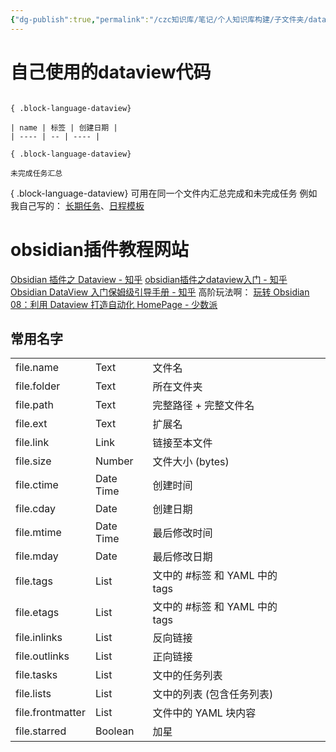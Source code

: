 ```yaml
---
{"dg-publish":true,"permalink":"/czc知识库/笔记/个人知识库构建/子文件夹/dataview插件教程笔记/","dgPassFrontmatter":true,"created":"2024-06-18T17:45:22.369+08:00","updated":"2024-12-08T11:30:31.032+08:00"}
---
```




# 自己使用的dataview代码

````text

{ .block-language-dataview}
````

```text
| name | 标签 | 创建日期 |
| ---- | -- | ---- |

{ .block-language-dataview}

未完成任务汇总
```

{ .block-language-dataview}
可用在同一个文件内汇总完成和未完成任务
例如我自己写的：
[长期任务](长期任务.md)、[日程模板](日程模板.md)

# obsidian插件教程网站
[Obsidian 插件之 Dataview - 知乎](https://zhuanlan.zhihu.com/p/373623264)
[obsidian插件之dataview入门 - 知乎](https://zhuanlan.zhihu.com/p/409253101)
[Obsidian DataView 入门保姆级引导手册 - 知乎](https://zhuanlan.zhihu.com/p/614881764)
高阶玩法啊： [玩转 Obsidian 08：利用 Dataview 打造自动化 HomePage - 少数派](https://client.sspai.com/post/73958#!)
## 常用名字

|  |  |  |  |  |  |
| ---- | ---- | ---- | ---- | ---- | ---- |
| file.name | Text | 文件名 |  |  |  |
| file.folder | Text | 所在文件夹 |  |  |  |
| file.path | Text | 完整路径 + 完整文件名 |  |  |  |
| file.ext | Text | 扩展名 |  |  |  |
| file.link | Link | 链接至本文件 |  |  |  |
| file.size | Number | 文件大小 (bytes) |  |  |  |
| file.ctime | Date Time | 创建时间 |  |  |  |
| file.cday | Date | 创建日期 |  |  |  |
| file.mtime | Date Time | 最后修改时间 |  |  |  |
| file.mday | Date | 最后修改日期 |  |  |  |
| file.tags | List | 文中的 \#标签 和 YAML 中的 tags |  |  |  |
| file.etags | List | 文中的 \#标签 和 YAML 中的 tags |  |  |  |
| file.inlinks | List | 反向链接 |  |  |  |
| file.outlinks | List | 正向链接 |  |  |  |
| file.tasks | List | 文中的任务列表 |  |  |  |
| file.lists | List | 文中的列表 (包含任务列表) |  |  |  |
| file.frontmatter | List | 文件中的 YAML 块内容 |  |  |  |
| file.starred | Boolean | 加星 |  |  |  |

